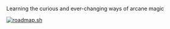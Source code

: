 Learning the curious and ever-changing ways of arcane magic

[![roadmap.sh](https://roadmap.sh/card/tall/67eb9f6508b58aed6c07df7b?variant=dark)](https://roadmap.sh)
<!--
**SkipperShark/SkipperShark** is a ✨ _special_ ✨ repository because its `README.md` (this file) appears on your GitHub profile.

Here are some ideas to get you started:

- 🔭 I’m currently working on ...
- 🌱 I’m currently learning ...
- 👯 I’m looking to collaborate on ...
- 🤔 I’m looking for help with ...
- 💬 Ask me about ...
- 📫 How to reach me: ...
- 😄 Pronouns: ...
- ⚡ Fun fact: ...
-->
